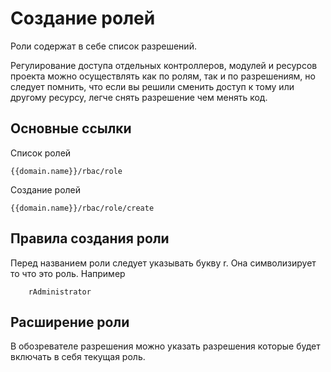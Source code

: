 Создание ролей
==============

Роли содержат в себе список разрешений.

Регулирование доступа отдельных контроллеров, модулей и ресурсов проекта можно осуществлять как по ролям, 
так и по разрешениям, но следует помнить, что если вы решили сменить доступ к тому или другому ресурсу, 
легче снять разрешение чем менять код.

## Основные ссылки

Список ролей

```
{{domain.name}}/rbac/role
```

Создание ролей

```
{{domain.name}}/rbac/role/create
```

## Правила создания роли

Перед названием роли следует указывать букву r. Она символизирует то что это роль.
Например

```
	rAdministrator
```

## Расширение роли

В обозревателе разрешения можно указать разрешения которые будет включать в себя текущая роль.